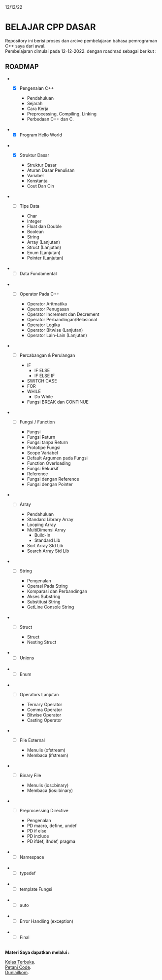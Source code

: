 12/12/22
# **BELAJAR CPP DASAR**
Repository ini berisi proses dan arcive pembelajaran bahasa pemrograman C++ saya dari awal.         
Pembelajaran dimulai pada 12-12-2022. dengan roadmad sebagai berikut : 

## ROADMAP
* - [x] Pengenalan C++

    + Pendahuluan
    + Sejarah
    + Cara Kerja
    + Preprocessing, Compiling, Linking
    + Perbedaan C++ dan C.    
&nbsp;   
* - [x] Program Hello World   
&nbsp;
* - [x] Struktur Dasar

    - Struktur Dasar
    - Aturan Dasar Penulisan
    - Variabel
    - Konstanta
    - Cout Dan Cin  
&nbsp;
* - [ ] Tipe Data

    - Char
    - Integer
    - Float dan Double
    - Boolean
    - String
    - Array (Lanjutan)
    - Struct (Lanjutan)
    - Enum (Lanjutan)
    - Pointer (Lanjutan)   
&nbsp;
* - [ ] Data Fundamental    
&nbsp;
* - [ ] Operator Pada C++

    - Operator Aritmatika
    - Operator Penugasan
    - Operator Increment dan Decrement
    - Operator Perbandingan/Relasional
    - Operator Logika
    - Operator Bitwise (Lanjutan)
    - Operator Lain-Lain (Lanjutan)   
&nbsp;  
* - [ ] Percabangan & Perulangan

    - IF
        - IF ELSE
        - IF ELSE IF
    - SWITCH CASE
    - FOR
    - WHILE
        - Do While
    - Fungsi BREAK dan CONTINUE     
&nbsp;
* - [ ] Fungsi / Function       

    - Fungsi
    - Fungsi Return
    - Fungsi tanpa Return
    - Prototipe Fungsi
    - Scope Variabel
    - Default Argumen pada Fungsi
    - Function Overloading     
    - Fungsi Rekursif
    - Reference
    - Fungsi dengan Reference 
    - Fungsi dengan Pointer     
&nbsp;      
* - [ ] Array
    
    - Pendahuluan
    - Standard Library Array
    - Looping Array
    - MultiDimensi Array
        - Build-In
        - Standard Lib
    - Sort Array Std Lib
    - Search Array Std Lib  
&nbsp;
* - [ ] String

    - Pengenalan
    - Operasi Pada String
    - Komparasi dan Perbandingan
    - Akses Substring
    - Substitusi String
    - GetLine Console String    
&nbsp; 
* - [ ] Struct 

    - Struct
    - Nesting Struct    
&nbsp; 
* - [ ] Unions  
&nbsp;
* - [ ] Enum    
&nbsp;  
* - [ ] Operators Lanjutan 

    - Ternary Operator
    - Comma Operator
    - Bitwise Operator
    - Casting Operator  
&nbsp;
* - [ ] File External

    - Menulis (ofstream)
    - Membaca (ifstream)    
&nbsp;
* - [ ] Binary File

    - Menulis (ios::binary)
    - Membaca (ios::binary)     
&nbsp;
* - [ ] Preprocessing Directive

    - Pengenalan
    - PD macro, define, undef
    - PD if else
    - PD include
    - PD ifdef, ifndef, pragma  
&nbsp;
* - [ ] Namespace   
&nbsp;
* - [ ] typedef     
&nbsp;
* - [ ] template Fungsi     
&nbsp;
* - [ ] auto    
&nbsp;
* - [ ] Error Handling (exception)  
&nbsp;
* - [ ] Final
&nbsp;  
&nbsp;  

**Materi Saya dapatkan melalui :**

[Kelas Terbuka](https://www.youtube.com/@KelasTerbuka).  
[Petani Code](https://www.petanikode.com/).     
[Duniailkom](https://www.duniailkom.com/).




